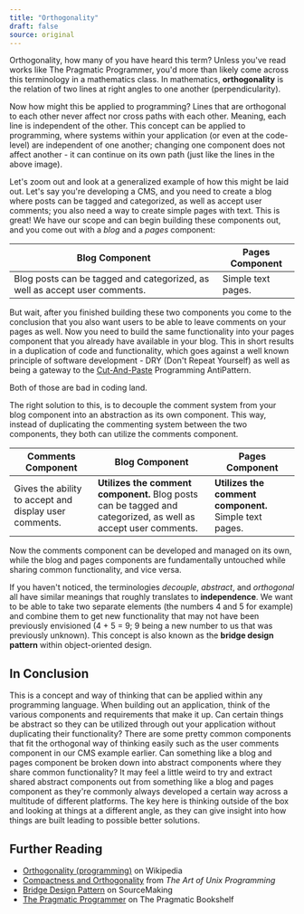 ```yaml
---
title: "Orthogonality"
draft: false
source: original
---
```


Orthogonality, how many of you have heard this term? Unless you've read works like The Pragmatic Programmer, you'd more than likely come across this terminology in a mathematics class. In mathematics, **orthogonality** is the relation of two lines at right angles to one another (perpendicularity).

Now how might this be applied to programming? Lines that are orthogonal to each other never affect nor cross paths with each other. Meaning, each line is independent of the other. This concept can be applied to programming, where systems within your application (or even at the code-level) are independent of one another; changing one component does not affect another - it can continue on its own path (just like the lines in the above image).

Let's zoom out and look at a generalized example of how this might be laid out. Let's say you're developing a CMS, and you need to create a blog where posts can be tagged and categorized, as well as accept user comments; you also need a way to create simple pages with text. This is great! We have our scope and can begin building these components out, and you come out with a _blog_ and a _pages_ component:

| Blog Component | Pages Component |
|----------------|-----------------|
| Blog posts can be tagged and categorized, as well as accept user comments. | Simple text pages. |

But wait, after you finished building these two components you come to the conclusion that you also want users to be able to leave comments on your pages as well. Now you need to build the same functionality into your pages component that you already have available in your blog. This in short results in a duplication of code and functionality, which goes against a well known principle of software development - DRY (Don't Repeat Yourself) as well as being a gateway to the [Cut-And-Paste](https://sourcemaking.com/antipatterns/cut-and-paste-programming) Programming AntiPattern.

Both of those are bad in coding land.

The right solution to this, is to decouple the comment system from your blog component into an abstraction as its own component. This way, instead of duplicating the commenting system between the two components, they both can utilize the comments component.

| Comments Component | Blog Component | Pages Component |
|--------------------|----------------|-----------------|
| Gives the ability to accept and display user comments. | **Utilizes the comment component.** Blog posts can be tagged and categorized, as well as accept user comments. | **Utilizes the comment component.** Simple text pages. |

Now the comments component can be developed and managed on its own, while the blog and pages components are fundamentally untouched while sharing common functionality, and vice versa.

If you haven't noticed, the terminologies _decouple_, _abstract_, and _orthogonal_ all have similar meanings that roughly translates to **independence**. We want to be able to take two separate elements (the numbers 4 and 5 for example) and combine them to get new functionality that may not have been previously envisioned (4 + 5 = 9; 9 being a new number to us that was previously unknown). This concept is also known as the **bridge design pattern** within object-oriented design.

## In Conclusion
This is a concept and way of thinking that can be applied within any programming language. When building out an application, think of the various components and requirements that make it up. Can certain things be abstract so they can be utilized through out your application without duplicating their functionality? There are some pretty common components that fit the orthogonal way of thinking easily such as the user comments component in our CMS example earlier. Can something like a blog and pages component be broken down into abstract components where they share common functionality? It may feel a little weird to try and extract shared abstract components out from something like a blog and pages component as they're commonly always developed a certain way across a multitude of different platforms. The key here is thinking outside of the box and looking at things at a different angle, as they can give insight into how things are built leading to possible better solutions.

## Further Reading
- [Orthogonality (programming)](https://en.wikipedia.org/wiki/Orthogonality_%28programming%29) on Wikipedia
- [Compactness and Orthogonality](https://www.catb.org/~esr/writings/taoup/html/ch04s02.html) from _The Art of Unix Programming_
- [Bridge Design Pattern](https://sourcemaking.com/design_patterns/bridge) on SourceMaking
- [The Pragmatic Programmer](https://pragprog.com/book/tpp/the-pragmatic-programmer) on The Pragmatic Bookshelf